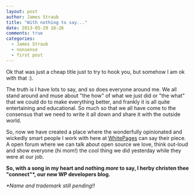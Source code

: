 ```yaml
---
layout: post
author: James Straub
title: "With nothing to say..."
date: 2013-05-20 16:26
comments: true
categories:
  - James Straub
  - nonsense
  - first post
---
```


Ok that was just a cheap title just to try to hook you, but somehow I am ok with that :).

The truth is I have lots to say, and so does everyone around me. We all stand around and muse about "the how" of what we just did or "the what" that we could do to make everything better, and frankly it is all quite entertaining and educational. So much so that we all have come to the consensus that we need to write it all down and share it with the outside world.

So, now we have created a place where the wonderfully opinionated and wickedly smart people I work with here at [WhitePages](http://www.whitepages.com) can say their piece. A open forum where we can talk about open source we love, think out-loud and show everyone (hi mom!) the cool thing we did yesterday while they were at our job.


**So, with a song in my heart and nothing *more* to say, I herby christen thee "connect"\*, our new WP developers blog.**


*\*Name and trademark still pending!!*

